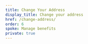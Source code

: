 ```yaml
---
title: Change Your Address
display_title: Change your address
href: /change-address/
order: 6
spoke: Manage benefits
private: true
---
```

